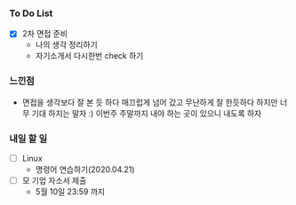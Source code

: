 ### To Do List

- [x] 2차 면접 준비
  - 나의 생각 정리하기
  - 자기소개서 다시한번 check 하기





### 느낀점

- 면접을 생각보다 잘 본 듯 하다 매끄럽게 넘어 갔고 무난하게 잘 한듯하다 하지만 너무 기대 하지는 말자 :) 이번주 주말까지 내야 하는 곳이 있으니 내도록 하자



### 내일 할 일

- [ ] Linux
  - 명령어 연습하기(2020.04.21)
- [ ] 모 기업 자소서 제출
  - 5월 10일 23:59 까지
